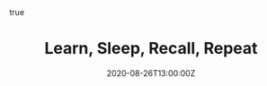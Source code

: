 ---
abstract: 
address:
  city: ""
  country: ""
  postcode: ""
  region: ""
  street: ""
all_day: 
authors: 
- admin
date: "2020-08-26T13:00:00Z"
date_end: "2020-08-26T14:00:00Z"
event: MemTalks
event_url: 
featured: false
image:
  caption: 'Image credit: []())'
  focal_point: Right
location: Online
math: true
projects:
- memrise-project
publishDate: "2017-01-01T00:00:00Z"
slides: 
summary: Talk for Memrise's *MemTalks* series on the benefits of sleep for language learning. 
tags:
- Sleep
- Consolidation
- Big data
- Learning
- Memory
title: "Learn, Sleep, Recall, Repeat"
url_code: ""
url_pdf: ""
url_poster: ""
url_video: ""
url_dataset: 
---